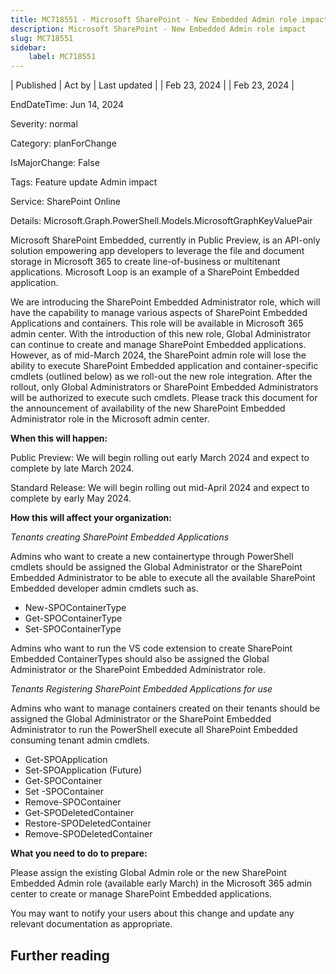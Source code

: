 ```yaml
---
title: MC718551 - Microsoft SharePoint - New Embedded Admin role impact
description: Microsoft SharePoint - New Embedded Admin role impact
slug: MC718551
sidebar:
    label: MC718551
---
```


| Published | Act by | Last updated |
| Feb 23, 2024 |  | Feb 23, 2024 |

EndDateTime: Jun 14, 2024

Severity: normal

Category: planForChange

IsMajorChange: False

Tags: Feature update Admin impact

Service: SharePoint Online

Details: Microsoft.Graph.PowerShell.Models.MicrosoftGraphKeyValuePair

<p>Microsoft SharePoint Embedded, currently in Public Preview, is an API-only solution empowering app developers to leverage the file and document storage in Microsoft 365 to create line-of-business or multitenant applications. Microsoft Loop is an example of a SharePoint Embedded application.<br></p><p>
</p><p>We are introducing the SharePoint Embedded Administrator role, which will have the capability to manage various aspects of SharePoint Embedded Applications and containers. This role will be available in Microsoft 365 admin center. With the introduction of this new role, Global Administrator can continue to create and manage SharePoint Embedded applications. However, as of mid-March 2024, the SharePoint admin role will lose the ability to execute SharePoint Embedded application and container-specific cmdlets (outlined below) as we roll-out the new role integration. After the rollout, only Global Administrators or SharePoint Embedded Administrators will be authorized to execute such cmdlets. Please track this document for the announcement of availability of the new SharePoint Embedded Administrator role in the Microsoft admin center.&nbsp;</p><p><b>When this will happen:</b><br></p><p>
</p><p>Public Preview: We will begin rolling out early March 2024 and expect to complete by late March 2024.<br></p><p>Standard Release: We will begin rolling out mid-April 2024 and expect to complete by early May 2024.<br></p><p><b>How this will affect your organization:</b></p><p><i>Tenants creating SharePoint Embedded Applications</i><br></p><p>Admins who want to create a new containertype through PowerShell cmdlets should be assigned the Global Administrator or the SharePoint Embedded Administrator to be able to execute all the available SharePoint Embedded developer admin cmdlets such as.
</p><ul><li>New-SPOContainerType&nbsp;</li><li>Get-SPOContainerType
</li><li>Set-SPOContainerType&nbsp;</li></ul><p>Admins who want to run the VS code extension to create SharePoint Embedded ContainerTypes should also be assigned the Global Administrator or the SharePoint Embedded Administrator role.
</p><p><i>Tenants Registering SharePoint Embedded Applications for use</i><br></p><p>Admins who want to manage containers created on their tenants should be assigned the Global Administrator or the SharePoint Embedded Administrator to run the PowerShell execute all SharePoint Embedded consuming tenant admin cmdlets.
</p><ul><li>Get-SPOApplication
</li><li>Set-SPOApplication (Future)
</li><li>Get-SPOContainer
</li><li>Set -SPOContainer
</li><li>Remove-SPOContainer
</li><li>Get-SPODeletedContainer
</li><li>Restore-SPODeletedContainer
</li><li>Remove-SPODeletedContainer
</li></ul><p><b>What you need to do to prepare:</b><br></p><p>Please assign the existing Global Admin role or the new SharePoint Embedded Admin role (available early March) in the Microsoft 365 admin center to create or manage SharePoint Embedded applications.</p><p>You may want to notify your users about this change and update any relevant documentation as appropriate.</p>

## Further reading
